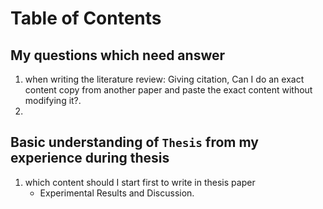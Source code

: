 # Table of Contents


## My questions which need answer
1. when writing the literature review: Giving citation, Can I do an exact content copy from another paper and paste the exact content without modifying it?. 
2. 

## Basic understanding of `Thesis` from my experience during thesis 
1. which content should I start first to write in thesis paper
   - Experimental Results and Discussion.
